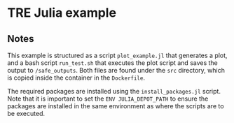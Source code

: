 # TRE Julia example

## Notes

This example is structured as a script `plot_example.jl` that generates a plot, and a bash script `run_test.sh` that executes the plot script and saves the output to `/safe_outputs`. Both files are found under the `src` directory, which is copied inside the container in the `Dockerfile`.

The required packages are installed using the `install_packages.jl` script. Note that it is important to set the `ENV JULIA_DEPOT_PATH` to ensure the packages are installed in the same environment as where the scripts are to be executed.
